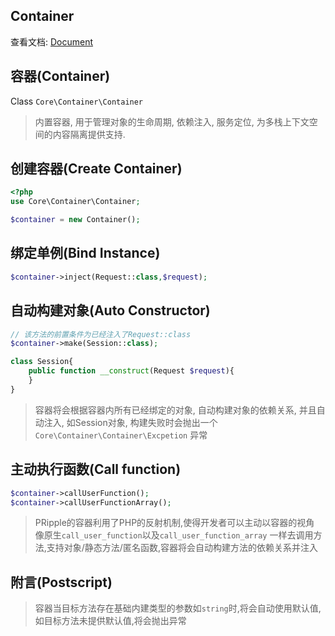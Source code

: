 ## Container

查看文档: [Document](https://cloudtay.github.io/p-ripple-document/base/2024-01-01-0x02-container.html)

## 容器(Container)

Class `Core\Container\Container`

> 内置容器, 用于管理对象的生命周期, 依赖注入, 服务定位, 为多栈上下文空间的内容隔离提供支持.

## 创建容器(Create Container)

```php
<?php
use Core\Container\Container;

$container = new Container();
```

## 绑定单例(Bind Instance)

```php
$container->inject(Request::class,$request);
```

## 自动构建对象(Auto Constructor)

```php
// 该方法的前置条件为已经注入了Request::class
$container->make(Session::class); 

class Session{
    public function __construct(Request $request){
    }
}
```

> 容器将会根据容器内所有已经绑定的对象, 自动构建对象的依赖关系, 并且自动注入, 如Session对象,
> 构建失败时会抛出一个 `Core\Container\Container\Excpetion` 异常

## 主动执行函数(Call function)

```php
$container->callUserFunction();
$container->callUserFunctionArray();
```

> PRipple的容器利用了PHP的反射机制,使得开发者可以主动以容器的视角
> 像原生`call_user_function`以及`call_user_function_array`
> 一样去调用方法,支持对象/静态方法/匿名函数,容器将会自动构建方法的依赖关系并注入

## 附言(Postscript)

> 容器当目标方法存在基础内建类型的参数如`string`时,将会自动使用默认值,
> 如目标方法未提供默认值,将会抛出异常
